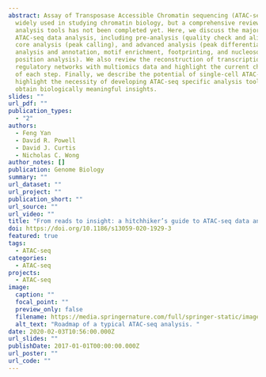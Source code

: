 ```yaml
---
abstract: Assay of Transposase Accessible Chromatin sequencing (ATAC-seq) is
  widely used in studying chromatin biology, but a comprehensive review of the
  analysis tools has not been completed yet. Here, we discuss the major steps in
  ATAC-seq data analysis, including pre-analysis (quality check and alignment),
  core analysis (peak calling), and advanced analysis (peak differential
  analysis and annotation, motif enrichment, footprinting, and nucleosome
  position analysis). We also review the reconstruction of transcriptional
  regulatory networks with multiomics data and highlight the current challenges
  of each step. Finally, we describe the potential of single-cell ATAC-seq and
  highlight the necessity of developing ATAC-seq specific analysis tools to
  obtain biologically meaningful insights.
slides: ""
url_pdf: ""
publication_types:
  - "2"
authors:
  - Feng Yan
  - David R. Powell
  - David J. Curtis
  - Nicholas C. Wong
author_notes: []
publication: Genome Biology
summary: ""
url_dataset: ""
url_project: ""
publication_short: ""
url_source: ""
url_video: ""
title: "From reads to insight: a hitchhiker’s guide to ATAC-seq data analysis"
doi: https://doi.org/10.1186/s13059-020-1929-3
featured: true
tags:
  - ATAC-seq
categories:
  - ATAC-seq
projects:
  - ATAC-seq
image:
  caption: ""
  focal_point: ""
  preview_only: false
  filename: https://media.springernature.com/full/springer-static/image/art%3A10.1186%2Fs13059-020-1929-3/MediaObjects/13059_2020_1929_Fig2_HTML.png?as=webp
  alt_text: "Roadmap of a typical ATAC-seq analysis. "
date: 2020-02-03T10:56:00.000Z
url_slides: ""
publishDate: 2017-01-01T00:00:00.000Z
url_poster: ""
url_code: ""
---
```

